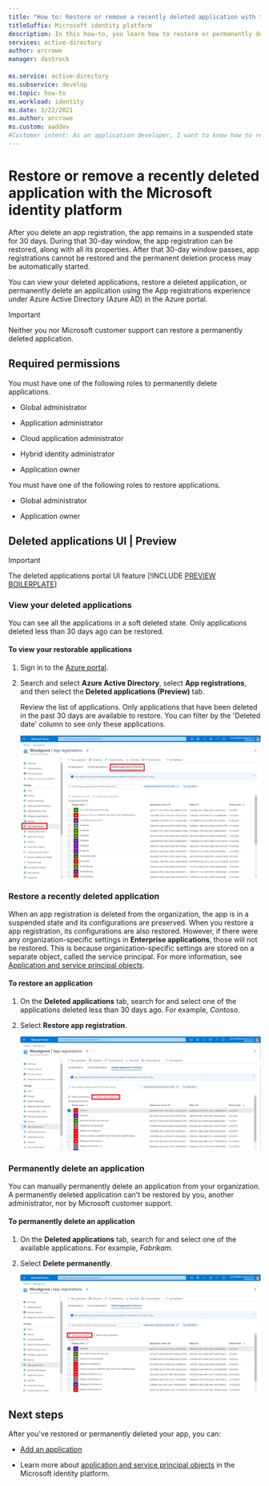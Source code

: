```yaml
---
title: "How to: Restore or remove a recently deleted application with the Microsoft identity platform | Azure"
titleSuffix: Microsoft identity platform
description: In this how-to, you learn how to restore or permanently delete a recently deleted application registered with the Microsoft identity platform.
services: active-directory
author: arcrowe
manager: dastrock

ms.service: active-directory
ms.subservice: develop
ms.topic: how-to
ms.workload: identity
ms.date: 3/22/2021
ms.author: arcrowe
ms.custom: aaddev
#Customer intent: As an application developer, I want to know how to restore or permanently delete my recently deleted application from the Microsoft identity platform.
---
```


# Restore or remove a recently deleted application with the Microsoft identity platform
After you delete an app registration, the app remains in a suspended state for 30 days. During that 30-day window, the app registration can be restored, along with all its properties. After that 30-day window passes, app registrations cannot be restored and the permanent deletion process may be automatically started.

You can view your deleted applications, restore a deleted application, or permanently delete an application using the App registrations experience under Azure Active Directory (Azure AD) in the Azure portal.

>[!Important]
>Neither you nor Microsoft customer support can restore a permanently deleted application.

## Required permissions
You must have one of the following roles to permanently delete applications.

- Global administrator

- Application administrator

- Cloud application administrator

- Hybrid identity administrator

- Application owner

You must have one of the following roles to restore applications.

- Global administrator

- Application owner

## Deleted applications UI | Preview

> [!IMPORTANT]
> The deleted applications portal UI feature [!INCLUDE [PREVIEW BOILERPLATE](../../../includes/active-directory-develop-preview.md)]

### View your deleted applications
You can see all the applications in a soft deleted state.  Only applications deleted less than 30 days ago can be restored.

#### To view your restorable applications
1. Sign in to the [Azure portal](https://portal.azure.com/).

2. Search and select **Azure Active Directory**, select **App registrations**, and then select the **Deleted applications (Preview)** tab.

    Review the list of applications. Only applications that have been deleted in the past 30 days are available to restore. You can filter by the 'Deleted date' column to see only these applications.

    ![App registrations - Deleted applications tab](media/quickstart-restore-app/app-reg-deleted-applications.png)

### Restore a recently deleted application

When an app registration is deleted from the organization, the app is in a suspended state and its configurations are preserved. When you restore a app registration, its configurations are also restored.  However, if there were any organization-specific settings in **Enterprise applications**, those will not be restored.  This is because organization-specific settings are stored on a separate object, called the service principal.  For more information, see [Application and service principal objects](app-objects-and-service-principals.md). 


#### To restore an application
1. On the **Deleted applications** tab, search for and select one of the applications deleted less than 30 days ago. For example, _Contoso_.

2. Select **Restore app registration**.

    ![App registrations - Deleted applications tab, with Restore app registration option highlighted](media/quickstart-restore-app/app-reg-restore-app.png)

### Permanently delete an application
You can manually permanently delete an application from your organization. A permanently deleted application can't be restored by you, another administrator, nor by Microsoft customer support.

#### To permanently delete an application

1. On the **Deleted applications** tab, search for and select one of the available applications. For example, _Fabrikam_.

2. Select **Delete permanently**.

    ![App registrations - Deleted applications tab, with Delete permanently option highlighted](media/quickstart-restore-app/app-reg-permanently-delete-app.png)

## Next steps
After you've restored or permanently deleted your app, you can:

- [Add an application](quickstart-register-app.md)

- Learn more about [application and service principal objects](app-objects-and-service-principals.md) in the Microsoft identity platform.
